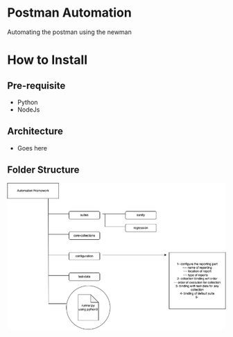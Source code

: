 # Postman Automation
Automating the postman using the newman

# How to Install

## Pre-requisite
- Python
- NodeJs

## Architecture
- Goes here

## Folder Structure
![Automation folder structure](./_dump/PostmanAutomationSolution.drawio.png?raw=true "Automation Framework Structure")
